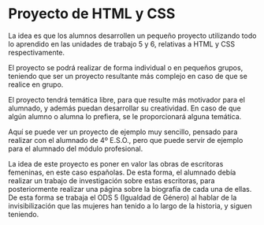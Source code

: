 # Proyecto de HTML y CSS

La idea es que los alumnos desarrollen un pequeño proyecto utilizando todo lo aprendido en las unidades de trabajo 5 y 6, relativas a HTML y CSS respectivamente.

El proyecto se podrá realizar de forma individual o en pequeños grupos, teniendo que ser un proyecto resultante más complejo en caso de que se realice en grupo.

El proyecto tendrá temática libre, para que resulte más motivador para el alumnado, y además puedan desarrollar su creatividad. En caso de que algún alumno o alumna lo prefiera, se le proporcionará alguna temática.

Aquí se puede ver un proyecto de ejemplo muy sencillo, pensado para realizar con el alumnado de 4º E.S.O., pero que puede servir de ejemplo para el alumnado del módulo profesional.

La idea de este proyecto es poner en valor las obras de escritoras femeninas, en este caso españolas. De esta forma, el alumnado debía realizar un trabajo de investigación sobre estas escritoras, para posteriormente realizar una página sobre la biografía de cada una de ellas. De esta forma se trabaja el ODS 5 (Igualdad de Género) al hablar de la invisibilización que las mujeres han tenido a lo largo de la historia, y siguen teniendo.